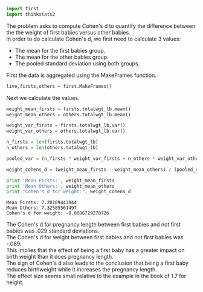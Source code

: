 

```python
import first
import thinkstats2
```

The problem asks to compute Cohen's d to quantify the difference between the the weight of first babies versus other babies.<br>
In order to do calculate Cohen's d, we first need to calculate 3 values:<br>

* The mean for the first babies group.
* The mean for the other babies group.
* The pooled standard deviation using both groups.

First the data is aggregated using the MakeFrames function.


```python
live,firsts,others = first.MakeFrames()
```

Next we calculate the values.


```python
weight_mean_firsts = firsts.totalwgt_lb.mean()
weight_mean_others = others.totalwgt_lb.mean()

weight_var_firsts = firsts.totalwgt_lb.var()
weight_var_others = others.totalwgt_lb.var()

n_firsts = len(firsts.totalwgt_lb)
n_others = len(others.totalwgt_lb)

pooled_var = (n_firsts * weight_var_firsts + n_others * weight_var_others) / (n_firsts + n_others)

weight_cohens_d = (weight_mean_firsts - weight_mean_others) / (pooled_var**.5)

print 'Mean Firsts:', weight_mean_firsts
print 'Mean Others:', weight_mean_others
print "Cohen's d for weight:", weight_cohens_d
```

    Mean Firsts: 7.20109443044
    Mean Others: 7.32585561497
    Cohen's d for weight: -0.0886729270726


The Cohen's d for pregnancy length between first babies and not first babies was .029 standard deviations.<br>
The Cohen's d for weight between first babies and not first babies was -.089.<br>
This implies that the effect of being a first baby has a greater impact on birth weight than it does pregnancy length.<br>
The sign of Cohen's d also leads to the conclusion that being a first baby reduces birthweight while it increases the pregnancy length.<br>
The effect size seems small relative to the example in the book of 1.7 for height.
